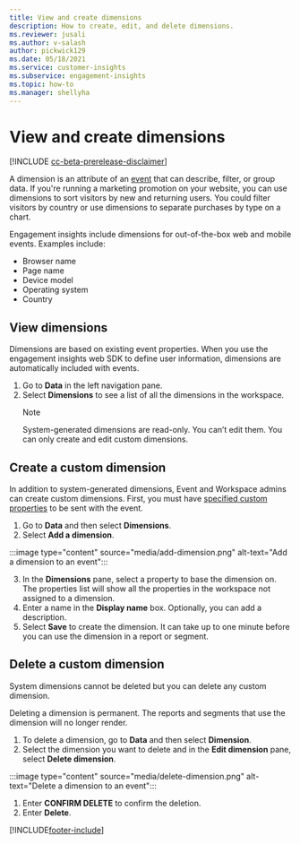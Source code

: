 ```yaml
---
title: View and create dimensions
description: How to create, edit, and delete dimensions.
ms.reviewer: jusali
ms.author: v-salash
author: pickwick129
ms.date: 05/18/2021
ms.service: customer-insights
ms.subservice: engagement-insights 
ms.topic: how-to
ms.manager: shellyha 
---
```


# View and create dimensions

[!INCLUDE [cc-beta-prerelease-disclaimer](includes/cc-beta-prerelease-disclaimer.md)]

A dimension is an attribute of an [event](refined-events.md) that can describe, filter, or group data. If you're running a marketing promotion on your website, you can use dimensions to sort visitors by new and returning users. You could filter visitors by country or use dimensions to separate purchases by type on a chart. 

Engagement insights include dimensions for out-of-the-box web and mobile events. Examples include:

- Browser name
- Page name
- Device model
- Operating system
- Country

## View dimensions

Dimensions are based on existing event properties. When you use the engagement insights web SDK to define user information, dimensions are automatically included with events.

1. Go to **Data** in the left navigation pane. 
1. Select **Dimensions** to see a list of all the dimensions in the workspace. 
   > [!NOTE]
   > System-generated dimensions are read-only. You can’t edit them. You can only create and edit custom dimensions.

## Create a custom dimension

In addition to system-generated dimensions, Event and Workspace admins can create custom dimensions. First, you must have [specified custom properties](advanced-SDK-implementation.md) to be sent with the event.

1. Go to **Data** and then select **Dimensions**.
1. Select **Add a dimension**.

 :::image type="content" source="media/add-dimension.png" alt-text="Add a dimension to an event":::

3. In the **Dimensions** pane, select a property to base the dimension on. The properties list will show all the properties in the workspace not assigned to a dimension.
1. Enter a name in the **Display name** box. Optionally, you can add a description.
1. Select **Save** to create the dimension. It can take up to one minute before you can use the dimension in a report or segment. 

## Delete a custom dimension

System dimensions cannot be deleted but you can delete any custom dimension.

Deleting a dimension is permanent. The reports and segments that use the dimension will no longer render. 

1. To delete a  dimension, go to **Data** and then select **Dimension**.
1. Select the dimension you want to delete and in the **Edit dimension** pane, select **Delete dimension**.

 :::image type="content" source="media/delete-dimension.png" alt-text="Delete a dimension to an event":::


1. Enter **CONFIRM DELETE** to confirm the deletion. 
1. Enter **Delete**.

 



[!INCLUDE[footer-include](../includes/footer-banner.md)]